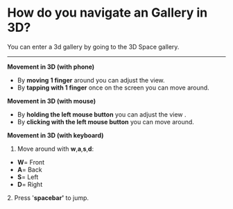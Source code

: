 # How do you navigate an Gallery in 3D?

You can enter a 3d gallery by going to the 3D Space gallery.&#x20;

****

**Movement in 3D (with phone)**

* By **moving** **1 finger** around you can adjust the view.
* By **tapping with 1 finger** once on the screen you can move around.&#x20;

&#x20;

**Movement in 3D (with mouse)**

* By **holding the left mouse button** you can adjust the view .
* By **clicking with the left mouse button** you can move around.&#x20;



**Movement in 3D (with keyboard)**

1. Move around with **w**,**a**,**s**,**d**:

* **W**= Front
* **A**= Back
* **S**= Left
* **D**= Right

2\. Press '**spacebar'** to jump.&#x20;
